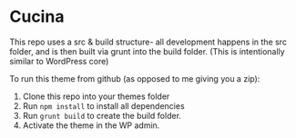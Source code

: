 Cucina
======

This repo uses a src & build structure- all development happens in the src folder, and is then built via grunt into the build folder. (This is intentionally similar to WordPress core)

To run this theme from github (as opposed to me giving you a zip):

1. Clone this repo into your themes folder
2. Run `npm install` to install all dependencies
3. Run `grunt build` to create the build folder.
4. Activate the theme in the WP admin.
